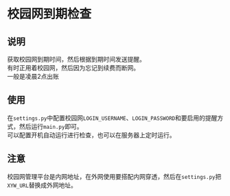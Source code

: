 # 校园网到期检查

## 说明

获取校园网到期时间，然后根据到期时间发送提醒。  
有时正用着校园网，然后因为忘记到续费而断网。  
一般是凌晨2点出账  

## 使用

在`settings.py`中配置校园网`LOGIN_USERNAME`、`LOGIN_PASSWORD`和要启用的提醒方式，然后运行`main.py`即可。  
可以配置开机自动运行进行检查，也可以在服务器上定时运行。

## 注意

校园网管理平台是内网地址，在外网使用要搭配内网穿透，然后在`settings.py`把`XYW_URL`替换成外网地址。